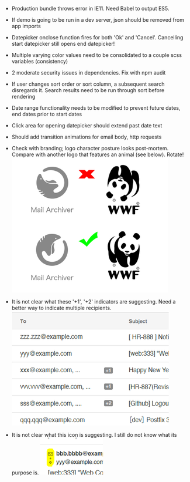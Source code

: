 -   Production bundle throws error in IE11. Need Babel to output ES5.
-   If demo is going to be run in a dev server, json should be removed from app imports
-   Datepicker onclose function fires for both 'Ok' and 'Cancel'. Cancelling start datepicker still opens end datepicker!
-   Multiple varying color values need to be consolidated to a couple scss variables (consistency)
-   2 moderate security issues in dependencies. Fix with npm audit
-   If user changes sort order or sort column, a subsequent search disregards it. Search results need to be run through sort before rendering
-   Date range functionality needs to be modified to prevent future dates, end dates prior to start dates
-   Click area for opening datepicker should extend past date text
-   Should add transition animations for email body, http requests
-   Check with branding; logo character posture looks post-mortem. Compare with another logo that features an animal (see below). Rotate!
  ![](logoAdj.png)
  
  - It is not clear what these '+1', '+2' indicators are suggesting. Need a better way to indicate multiple recipients.
  ![](mysteryIndicator.png)
  
  - It is not clear what this icon is suggesting. I still do not know what its purpose is.
  ![](mysteryIcon.png)
 

